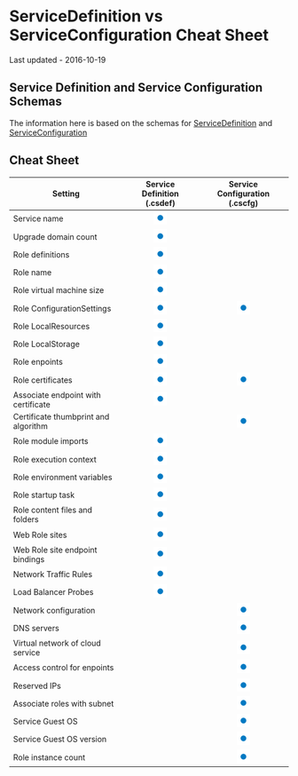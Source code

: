 # ServiceDefinition vs ServiceConfiguration Cheat Sheet
Last updated - 2016-10-19

## Service Definition and Service Configuration Schemas
The information here is based on the schemas for [ServiceDefinition](https://msdn.microsoft.com/en-us/library/azure/ee758711.aspx) and [ServiceConfiguration](https://msdn.microsoft.com/en-us/library/azure/ee758711.aspx)

## Cheat Sheet

Setting | Service Definition (.csdef) | Service Configuration (.cscfg)
--- | :---: | :---:
Service name | <img src="../images/blue-dot.png">
Upgrade domain count | <img src="../images/blue-dot.png">
Role definitions | <img src="../images/blue-dot.png"> |
Role name | <img src="../images/blue-dot.png"> |
Role virtual machine size | <img src="../images/blue-dot.png"> |
Role ConfigurationSettings | <img src="../images/blue-dot.png"> | <img src="../images/blue-dot.png">
Role LocalResources | <img src="../images/blue-dot.png"> |
Role LocalStorage| <img src="../images/blue-dot.png"> |
Role enpoints | <img src="../images/blue-dot.png">
Role certificates | <img src="../images/blue-dot.png"> | <img src="../images/blue-dot.png">
Associate endpoint with certificate | <img src="../images/blue-dot.png"> |
Certificate thumbprint and algorithm | | <img src="../images/blue-dot.png">
Role module imports | <img src="../images/blue-dot.png">
Role execution context | <img src="../images/blue-dot.png">
Role environment variables | <img src="../images/blue-dot.png">
Role startup task | <img src="../images/blue-dot.png">
Role content files and folders | <img src="../images/blue-dot.png">
Web Role sites | <img src="../images/blue-dot.png">
Web Role site endpoint bindings | <img src="../images/blue-dot.png">
Network Traffic Rules | <img src="../images/blue-dot.png">
Load Balancer Probes | <img src="../images/blue-dot.png">
Network configuration | | <img src="../images/blue-dot.png">
DNS servers | | <img src="../images/blue-dot.png">
Virtual network of cloud service | | <img src="../images/blue-dot.png">
Access control for enpoints | | <img src="../images/blue-dot.png">
Reserved IPs | | <img src="../images/blue-dot.png">
Associate roles with subnet | | <img src="../images/blue-dot.png">
Service Guest OS | | <img src="../images/blue-dot.png">
Service Guest OS version | | <img src="../images/blue-dot.png">
Role instance count | | <img src="../images/blue-dot.png">


